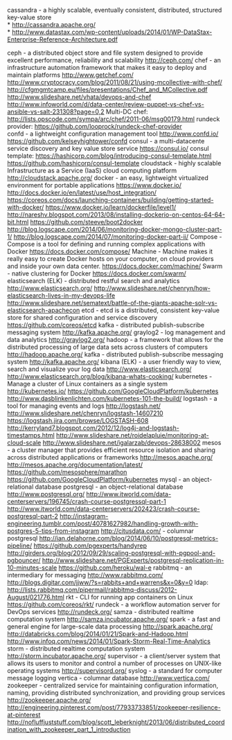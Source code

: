 cassandra - a highly scalable, eventually consistent, distributed, structured key-value store<br>
	* http://cassandra.apache.org/<br>
	* http://www.datastax.com/wp-content/uploads/2014/01/WP-DataStax-Enterprise-Reference-Architecture.pdf

ceph - a distributed object store and file system designed to provide excellent performance, reliability and scalability
	http://ceph.com/
chef -  an infrastructure automation framework that makes it easy to deploy and maintain platforms
	http://www.getchef.com/
	http://www.cryptocracy.com/blog/2011/08/21/using-mcollective-with-chef/
	http://cfgmgmtcamp.eu/files/presentations/Chef_and_MCollective.pdf
	http://www.slideshare.net/vhata/devops-and-chef
	http://www.infoworld.com/d/data-center/review-puppet-vs-chef-vs-ansible-vs-salt-231308?page=0,2
	Multi-DC chef:
		http://lists.opscode.com/sympa/arc/chef/2011-06/msg00179.html
	rundeck provider:
		https://github.com/looprock/rundeck-chef-provider     
confd - a lightweight configuration management tool
	http://www.confd.io/
	https://github.com/kelseyhightower/confd
consul - a multi-datacente service discovery and key value store service
	https://consul.io/
	consul template:
		https://hashicorp.com/blog/introducing-consul-template.html
		https://github.com/hashicorp/consul-template
cloudstack - highly scalable Infrastructure as a Service (IaaS) cloud computing platform
	http://cloudstack.apache.org/
docker - an easy, lightweight virtualized environment for portable applications
	https://www.docker.io/
	http://docs.docker.io/en/latest/use/host_integration/
	https://coreos.com/docs/launching-containers/building/getting-started-with-docker/
	https://www.docker.io/learn/dockerfile/level1/
	http://nareshv.blogspot.com/2013/08/installing-dockerio-on-centos-64-64-bit.html
	https://github.com/steeve/boot2docker
	http://blog.logscape.com/2014/06/monitoring-docker-mongo-cluster-part-1/
	http://blog.logscape.com/2014/07/monitoring-docker-part-ii/
	Compose - Compose is a tool for defining and running complex applications with Docker
		https://docs.docker.com/compose/
	Machine - Machine makes it really easy to create Docker hosts on your computer, on cloud providers and inside your own data center.
		https://docs.docker.com/machine/
	Swarm - native clustering for Docker
		https://docs.docker.com/swarm/
elasticsearch (ELK) - distributed restful search and analytics
	http://www.elasticsearch.org/
	http://www.slideshare.net/chenryn/how-elasticsearch-lives-in-my-devops-life
	http://www.slideshare.net/sematext/battle-of-the-giants-apache-solr-vs-elasticsearch-apachecon
etcd - etcd is a distributed, consistent key-value store for shared configuration and service discovery
	https://github.com/coreos/etcd
kafka - distributed publish-subscribe messaging system
	http://kafka.apache.org/
graylog2 - log management and data analytics
	http://graylog2.org/
hadoop - a framework that allows for the distributed processing of large data sets across clusters of computers
	http://hadoop.apache.org/
kafka - distributed publish-subscribe messaging system
        http://kafka.apache.org/
kibana (ELK) - a user friendly way to view, search and visualize your log data
	http://www.elasticsearch.org/
	http://www.elasticsearch.org/blog/kibana-whats-cooking/
kubernetes - Manage a cluster of Linux containers as a single system
	http://kubernetes.io/
	https://github.com/GoogleCloudPlatform/kubernetes
	http://www.dasblinkenlichten.com/kubernetes-101-the-build/
logstash - a tool for managing events and logs
	http://logstash.net/
	http://www.slideshare.net/chenryn/logstash-14607210
	https://logstash.jira.com/browse/LOGSTASH-608
	http://kerryland7.blogspot.com/2012/12/log4j-and-logstash-timestamps.html
	http://www.slideshare.net/roidelapluie/monitoring-at-cloud-scale
	http://www.slideshare.net/igalarzab/devops-28638002
mesos - a cluster manager that provides efficient resource isolation and sharing across distributed applications or frameworks
	http://mesos.apache.org/
	http://mesos.apache.org/documentation/latest/
	https://github.com/mesosphere/marathon
	https://github.com/GoogleCloudPlatform/kubernetes
mysql - an object-relational database
postgresql - an object-relational database
	http://www.postgresql.org/
	http://www.itworld.com/data-centerservers/196745/crash-course-postgressql-part-1
	http://www.itworld.com/data-centerservers/202423/crash-course-postgresql-part-2
	http://instagram-engineering.tumblr.com/post/40781627982/handling-growth-with-postgres-5-tips-from-instagram
	http://citusdata.com/ - columnar postgresql
	http://ian.delahorne.com/blog/2014/06/10/postgresql-metrics-pipeline/
	https://github.com/pgexperts/handyrep
	http://girders.org/blog/2012/09/29/scaling-postgresql-with-pgpool-and-pgbouncer/
	http://www.slideshare.net/PGExperts/postgresql-replication-in-10-minutes-scale
	https://github.com/heroku/wal-e
rabbitmq - an intermediary for messaging
	http://www.rabbitmq.com/
	http://blogs.digitar.com/jjww/?s=rabbits+and+warrens&x=0&y=0
	ldap: http://lists.rabbitmq.com/pipermail/rabbitmq-discuss/2012-August/021776.html
rkt -  CLI for running app containers on Linux
	https://github.com/coreos/rkt/
rundeck - a workflow automation server for DevOps services
	http://rundeck.org/
samza - distributed realtime computation system
	http://samza.incubator.apache.org/
spark - a fast and general engine for large-scale data processing
	http://spark.apache.org/
	http://databricks.com/blog/2014/01/21/Spark-and-Hadoop.html
	http://www.infoq.com/news/2014/01/Spark-Storm-Real-Time-Analytics
storm - distributed realtime computation system
	http://storm.incubator.apache.org/
supervisor - a client/server system that allows its users to monitor and control a number of processes on UNIX-like operating systems
	http://supervisord.org/
syslog - a standard for computer message logging
vertica - columnar database
	http://www.vertica.com/
zookeeper - centralized service for maintaining configuration information, naming, providing distributed synchronization, and providing group services
	http://zookeeper.apache.org/
	http://engineering.pinterest.com/post/77933733851/zookeeper-resilience-at-pinterest
	http://nofluffjuststuff.com/blog/scott_leberknight/2013/06/distributed_coordination_with_zookeeper_part_1_introduction
